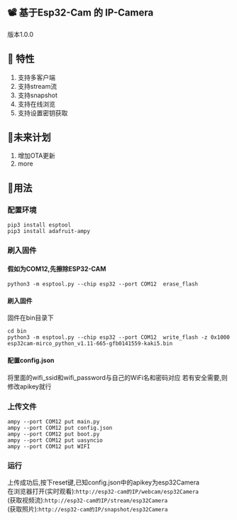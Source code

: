 ## 📽 基于Esp32-Cam 的 IP-Camera
版本1.0.0

## 📍 特性
1. 支持多客户端
2. 支持stream流
3. 支持snapshot
4. 支持在线浏览
5. 支持设置密钥获取

## 📜未来计划
1. 增加OTA更新
2. more

## 📌用法

### 配置环境
```
pip3 install esptool
pip3 install adafruit-ampy
```

### 刷入固件
#### 假如为COM12,先擦除ESP32-CAM
```
python3 -m esptool.py --chip esp32 --port COM12  erase_flash
```

#### 刷入固件
固件在bin目录下
```
cd bin
python3 -m esptool.py --chip esp32 --port COM12  write_flash -z 0x1000 esp32cam-mirco_python_v1.11-665-gfb0141559-kaki5.bin
```

#### 配置config.json
将里面的wifi_ssid和wifi_password与自己的WiFi名和密码对应
若有安全需要,则修改apikey就行

### 上传文件
```
ampy --port COM12 put main.py
ampy --port COM12 put config.json
ampy --port COM12 put boot.py
ampy --port COM12 put uasyncio
ampy --port COM12 put WIFI
```
### 运行
上传成功后,按下reset键,已知config.json中的apikey为esp32Camera</br>
在浏览器打开(实时观看):```http://esp32-cam的IP/webcam/esp32Camera```</br>
(获取视频流):```http://esp32-cam的IP/stream/esp32Camera```</br>
(获取照片):```http://esp32-cam的IP/snapshot/esp32Camera```